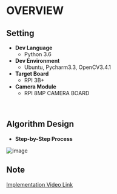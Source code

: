 # OVERVIEW<br>

## Setting <br>  
* **Dev Language**     
  + Python 3.6
* **Dev Environment**
  + Ubuntu, Pycharm3.3, OpenCV3.4.1
* **Target Board** 
  + RPI 3B+
* **Camera Module**   
   + RPI 8MP CAMERA BOARD 
   
<br>

## Algorithm Design <br>
* **Step-by-Step Process** <br>

![image](https://user-images.githubusercontent.com/70312248/164933889-b8b14094-2789-414c-a7aa-2f38e9e96c58.png)            


## Note <br>                
[Implementation Video Link](https://blog.naver.com/sungtj0130/222529193691)

                                                                           
